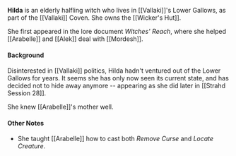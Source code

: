 **Hilda** is an elderly halfling witch who lives in [[Vallaki]]'s Lower Gallows, as part of the [[Vallaki]] Coven. She owns the [[Wicker's Hut]].

She first appeared in the lore document *Witches' Reach*, where she helped [[Arabelle]] and [[Alek]] deal with [[Mordesh]].

#### Background

Disinterested in [[Vallaki]] politics, Hilda hadn't ventured out of the Lower Gallows for years. It seems she has only now seen its current state, and has decided not to hide away anymore -- appearing as she did later in [[Strahd Session 28]].

She knew [[Arabelle]]'s mother well.

#### Other Notes
- She taught [[Arabelle]] how to cast both *Remove Curse* and *Locate Creature*.